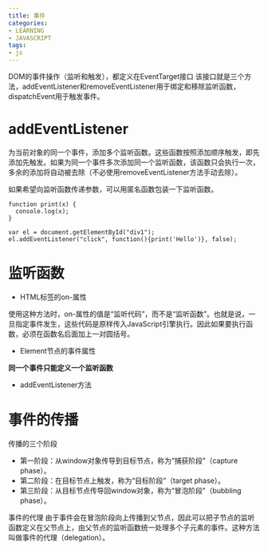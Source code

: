 ```yaml
---
title: 事件
categories: 
- LEARNING
- JAVASCRIPT
tags:
- js
---
```



DOM的事件操作（监听和触发），都定义在EventTarget接口
该接口就是三个方法，addEventListener和removeEventListener用于绑定和移除监听函数，dispatchEvent用于触发事件。



# addEventListener
 为当前对象的同一个事件，添加多个监听函数。这些函数按照添加顺序触发，即先添加先触发。如果为同一个事件多次添加同一个监听函数，该函数只会执行一次，多余的添加将自动被去除（不必使用removeEventListener方法手动去除）。


 如果希望向监听函数传递参数，可以用匿名函数包装一下监听函数。
```
function print(x) {
  console.log(x);
}

var el = document.getElementById("div1");
el.addEventListener("click", function(){print('Hello')}, false);
```




# 监听函数

- HTML标签的on-属性

使用这种方法时，on-属性的值是“监听代码”，而不是“监听函数”。也就是说，一旦指定事件发生，这些代码是原样传入JavaScript引擎执行。因此如果要执行函数，必须在函数名后面加上一对圆括号。


- Element节点的事件属性

**同一个事件只能定义一个监听函数**

- addEventListener方法



# 事件的传播

传播的三个阶段
- 第一阶段：从window对象传导到目标节点，称为“捕获阶段”（capture phase）。
- 第二阶段：在目标节点上触发，称为“目标阶段”（target phase）。
- 第三阶段：从目标节点传导回window对象，称为“冒泡阶段”（bubbling phase）。

事件的代理
由于事件会在冒泡阶段向上传播到父节点，因此可以把子节点的监听函数定义在父节点上，由父节点的监听函数统一处理多个子元素的事件。这种方法叫做事件的代理（delegation）。


